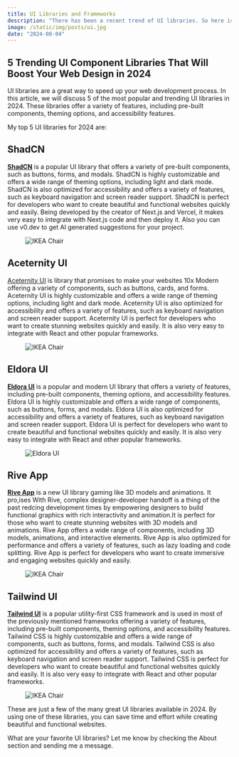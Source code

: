 ```yaml
---
title: UI Libraries and Frameworks 
description: "There has been a recent trend of UI libraries. So here is a list of the someof my most favourite UI libraries to use with your framework."
image: /static/img/posts/ui.jpg
date: "2024-08-04"
---
```

## 5 Trending UI Component Libraries That Will Boost Your Web Design in 2024

UI libraries are a great way to speed up your web development process. In this article, we will discuss 5 of the most popular and trending UI libraries in 2024. These libraries offer a variety of features, including pre-built components, theming options, and accessibility features.

My top 5 UI libraries for 2024 are:

## ShadCN
[**ShadCN**](https://ui.shadcn.com/) is a popular UI library that offers a variety of pre-built components, such as buttons, forms, and modals. ShadCN is highly customizable and offers a wide range of theming options, including light and dark mode. ShadCN is also optimized for accessibility and offers a variety of features, such as keyboard navigation and screen reader support. ShadCN is perfect for developers who want to create beautiful and functional websites quickly and easily. Being developed by the creator of Next.js and Vercel, it makes very easy to integrate with Next.js code and then deploy it. Also you can use v0.dev to get AI generated suggestions for your project.
  
<figure>
  <img src="https://raw.githubusercontent.com/Railly/shadcn-ui-customizer/main/ss.png" class="post-image-full" alt="IKEA Chair">
</figure>

## Aceternity UI

[Aceternity UI](https://ui.aceternity.com/) is library that promises to make your websites 10x Modern offering a variety of components, such as buttons, cards, and forms. Aceternity UI is highly customizable and offers a wide range of theming options, including light and dark mode. Aceternity UI is also optimized for accessibility and offers a variety of features, such as keyboard navigation and screen reader support. Aceternity UI is perfect for developers who want to create stunning websites quickly and easily. It is also very easy to integrate with React and other popular frameworks.

<figure>
  <img src="https://aceternity.com/images/products/thumbnails/new/aceternityui.png" class="post-image-full" alt="IKEA Chair">
</figure>

## Eldora UI 

[**Eldora UI**](https://eldoraui.site/) is a popular and modern UI library that offers a variety of features, including pre-built components, theming options, and accessibility features. Eldora UI is highly customizable and offers a wide range of components, such as buttons, forms, and modals. Eldora UI is also optimized for accessibility and offers a variety of features, such as keyboard navigation and screen reader support. Eldora UI is perfect for developers who want to create beautiful and functional websites quickly and easily. It is also very easy to integrate with React and other popular frameworks.

<figure>
  <img src="https://media.dev.to/cdn-cgi/image/width=1280,height=720,fit=cover,gravity=auto,format=auto/https%3A%2F%2Fdev-to-uploads.s3.amazonaws.com%2Fuploads%2Farticles%2F8gl1q6zprvjud6yich92.png" alt="Eldora UI ">
</figure>

## Rive App

[**Rive App**](https://rive.app/) is a new UI library gaming like 3D models and animations. It pro,ises With Rive, complex designer-developer handoff is a thing of the past redcing development times by empowering designers to build functional graphics with rich interactivity and animation.It is perfect for those who want to create stunning websites with 3D models and animations. Rive App offers a wide range of components, including 3D models, animations, and interactive elements. Rive App is also optimized for performance and offers a variety of features, such as lazy loading and code splitting. Rive App is perfect for developers who want to create immersive and engaging websites quickly and easily.
  
<figure>
  <img src="https://framerusercontent.com/images/b3VPpHHxFkO2t86aZ0sicjlUM.webp" alt="IKEA Chair">
</figure>

## Tailwind UI

  [**Tailwind UI**](https://tailwindui.com/) is a popular utility-first CSS framework and is used in most of the previously mentioned frameworks offering a variety of features, including pre-built components, theming options, and accessibility features. Tailwind CSS is highly customizable and offers a wide range of components, such as buttons, forms, and modals. Tailwind CSS is also optimized for accessibility and offers a variety of features, such as keyboard navigation and screen reader support. Tailwind CSS is perfect for developers who want to create beautiful and functional websites quickly and easily. It is also very easy to integrate with React and other popular frameworks.

<figure>
  <img src="https://d1etqblq65l80m.cloudfront.net/ym3xrzrse7rxancmclomsqzrhpi0 " alt="IKEA Chair">
</figure>

These are just a few of the many great UI libraries available in 2024. By using one of these libraries, you can save time and effort while creating beautiful and functional websites.

What are your favorite UI libraries? Let me know by checking the About section and sending me a message.